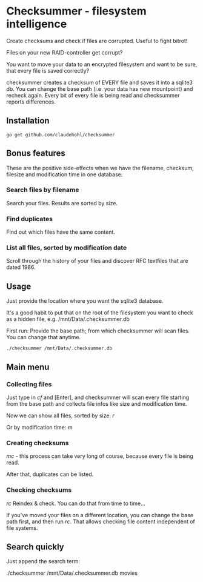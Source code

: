 Checksummer - filesystem intelligence
=====================================

Create checksums and check if files are corrupted. Useful to fight bitrot!

Files on your new RAID-controller get corrupt?

You want to move your data to an encrypted filesystem and want to be sure, that every file is saved correctly?

checksummer creates a checksum of EVERY file and saves it into a sqlite3 db. You can change the base path (i.e. your data has new mountpoint) and recheck again. Every bit of every file is being read and checksummer reports differences.

## Installation

`go get github.com/claudehohl/checksummer`

## Bonus features

These are the positive side-effects when we have the filename, checksum, filesize and modification time in one database:

### Search files by filename

Search your files. Results are sorted by size.

### Find duplicates

Find out which files have the same content.

### List all files, sorted by modification date

Scroll through the history of your files and discover RFC textfiles that are dated 1986.

## Usage

Just provide the location where you want the sqlite3 database.

It's a good habit to put that on the root of the filesystem you want to check as a hidden file, e.g. /mnt/Data/.checksummer.db

First run: Provide the base path; from which checksummer will scan files. You can change that anytime.

`./checksummer /mnt/Data/.checksummer.db`

## Main menu

### Collecting files

Just type in *cf* and [Enter], and checksummer will scan every file starting from the base path and collects file infos like size and modification time.

Now we can show all files, sorted by size: *r*

Or by modification time: *m*

### Creating checksums

*mc* - this process can take very long of course, because every file is being read.

After that, duplicates can be listed.

### Checking checksums

*rc* Reindex & check. You can do that from time to time...

If you've moved your files on a different location, you can change the base path first, and then run *rc*. That allows checking file content independent of file systems.

## Search quickly

Just append the search term:

./checksummer /mnt/Data/.checksummer.db movies

